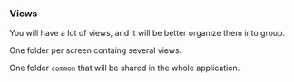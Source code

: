 ### Views

You will have a lot of views, and it will be better organize them into
group.

One folder per screen containg several views.

One folder `common` that will be shared in the whole application.
